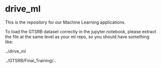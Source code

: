 # drive_ml
This is the repository for our Machine Learning applications. 

To load the GTSRB dataset correctly in the jupyter notebook, please extract the file at the same level as your ml repo, so you should have something like:

../drive_ml

../GTSRB/Final_Training/..

